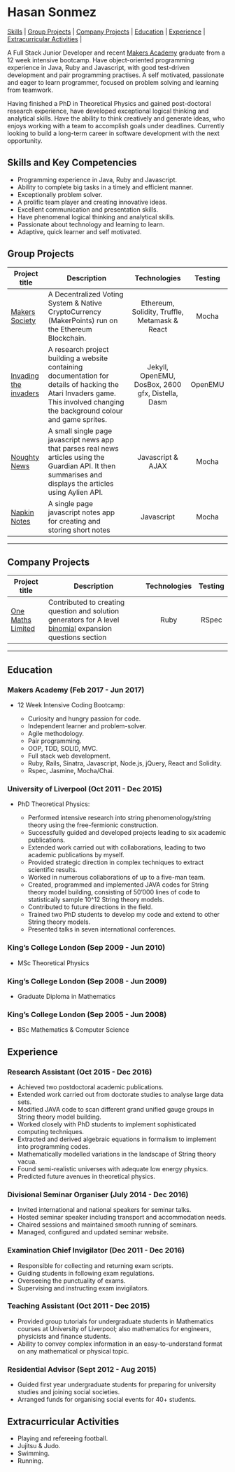 # Hasan Sonmez

[Skills](#skills) | [Group Projects](#projects) | [Company Projects](#projects2) | [Education](#education) | [Experience](#experience) | [Extracurricular Activities](#activities) |  

A Full Stack Junior Developer and recent [Makers Academy](http://www.makersacademy.com/) graduate from a 12 week intensive bootcamp. Have object-oriented programming experience in Java, Ruby and Javascript, with good test-driven development and pair programming practises. A self motivated, passionate and eager to learn programmer, focused on problem solving and learning from teamwork.

Having finished a PhD in Theoretical Physics and gained post-doctoral research experience, have developed exceptional logical thinking and analytical skills. Have the ability to think creatively and generate ideas, who enjoys working with a team to accomplish goals under deadlines. Currently looking to build a long-term career in software development with the next opportunity.

## <a name="skills">Skills and Key Competencies</a>

- Programming experience in Java, Ruby and Javascript.
- Ability to complete big tasks in a timely and efficient manner.
- Exceptionally problem solver.
- A prolific team player and creating innovative ideas.
- Excellent communication and presentation skills.
- Have phenomenal logical thinking and analytical skills.
- Passionate about technology and learning to learn.
- Adaptive, quick learner and self motivated.

## <a name="projects">Group Projects</a>
Project title  | Description | Technologies | Testing
------------- | ------------------------------	| :-------------: | :-------------: |
[Makers Society](https://github.com/UltimateCoder00/Makers-Society) | A Decentralized Voting System & Native CryptoCurrency (MakerPoints) run on the Ethereum Blockchain. | Ethereum, Solidity, Truffle, Metamask & React | Mocha
[Invading the invaders](https://github.com/gekographe/invading_invaders) | A research project building a website containing documentation for details of hacking the Atari Invaders game. This involved changing the background colour and game sprites. | Jekyll, OpenEMU, DosBox, 2600 gfx, Distella, Dasm | OpenEMU
[Noughty News](https://github.com/whatsrupp/noughty-news) | A small single page javascript news app that parses real news articles using the Guardian API. It then summarises and displays the articles using Aylien API. | Javascript & AJAX | Mocha
[Napkin Notes](https://github.com/whatsrupp/napkin-notes) | A single page javascript notes app for creating and storing short notes | Javascript | Mocha
***

## <a name="projects2">Company Projects</a>
Project title  | Description | Technologies | Testing
------------- | ------------------------------	| :-------------: | :-------------: |
[One Maths Limited](https://github.com/chn-challenger/project_maths) | Contributed to creating question and solution generators for A level [binomial](https://www.onemathsquestions.com/) expansion questions section | Ruby | RSpec
***

## <a name="education">Education</a>

### Makers Academy <span> (Feb 2017 - Jun 2017) </span>
- 12 Week Intensive Coding Bootcamp:

  * Curiosity and hungry passion for code.
  * Independent learner and problem-solver.
  * Agile methodology.
  * Pair programming.
  * OOP, TDD, SOLID, MVC.
  * Full stack web development.
  * Ruby, Rails, Sinatra, Javascript, Node.js, jQuery, React and Solidity.
  * Rspec, Jasmine, Mocha/Chai.

### University of Liverpool (Oct 2011 - Dec 2015)
- PhD Theoretical Physics:

  *	Performed intensive research into string phenomenology/string theory using the free-fermionic construction.
  *	Successfully guided and developed projects leading to six academic publications.
  *	Extended work carried out with collaborations, leading to two academic publications by myself.
  *	Provided strategic direction in complex techniques to extract scientific results.
  *	Worked in numerous collaborations of up to a five-man team.
  *	Created, programmed and implemented JAVA codes for String theory model building, consisting of 50’000 lines of code to statistically sample 10^12 String theory models.
  *	Contributed to future directions in the field.
  *	Trained two PhD students to develop my code and extend to other String theory models.
  *	Presented talks in seven international conferences.

### King’s College London (Sep 2009 - Jun 2010)		
- MSc Theoretical Physics

### King’s College London (Sep 2008 - Jun 2009)
- Graduate Diploma in Mathematics

### King’s College London (Sep 2005 - Jun 2008)
- BSc Mathematics & Computer Science

## <a name="experience">Experience</a>

### Research Assistant (Oct 2015 - Dec 2016)
  * Achieved two postdoctoral academic publications.
  * Extended work carried out from doctorate studies to analyse large data sets.
  * Modified JAVA code to scan different grand unified gauge groups in String theory model building.
  * Worked closely with PhD students to implement sophisticated computing techniques.
  * Extracted and derived algebraic equations in formalism to implement into programming codes.
  * Mathematically modelled variations in the landscape of String theory vacua.
  * Found semi-realistic universes with adequate low energy physics.
  * Predicted future avenues in theoretical physics.


### Divisional Seminar Organiser (July 2014 - Dec 2016)
  * Invited international and national speakers for seminar talks.
  * Hosted seminar speaker including transport and accommodation needs.
  * Chaired sessions and maintained smooth running of seminars.
  * Managed, configured and updated seminar website.

### Examination Chief Invigilator (Dec 2011 - Dec 2016)
  * Responsible for collecting and returning exam scripts.
  * Guiding students in following exam regulations.
  * Overseeing the punctuality of exams.
  * Supervising and instructing exam invigilators.

### Teaching Assistant (Oct 2011 - Dec 2015)
  * Provided group tutorials for undergraduate students in Mathematics courses at University of Liverpool; also mathematics for engineers, physicists and finance students.
  * Ability to convey complex information in an easy-to-understand format on any mathematical or physical topic.

### Residential Advisor (Sept 2012 - Aug 2015)
  * Guided first year undergraduate students for preparing for university studies and joining social societies.
  * Arranged funds for organising social events for 40+ students.

## <a name="activities">Extracurricular Activities</a>
- Playing and refereeing football.
- Jujitsu & Judo.
- Swimming.
- Running.
